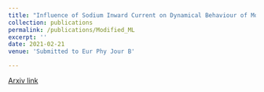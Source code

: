 ```yaml
---
title: "Influence of Sodium Inward Current on Dynamical Behaviour of Modified Morris-Lecar Model"
collection: publications
permalink: /publications/Modified_ML
excerpt: ''
date: 2021-02-21
venue: 'Submitted to Eur Phy Jour B'

---
```


[Arxiv link](https://arxiv.org/pdf/2009.06979.pdf)


